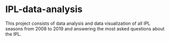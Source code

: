 # IPL-data-analysis
This project consists of data analysis and data visualization of all IPL seasons from 2008 to 2019 and answering the most asked questions about the IPL.
